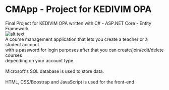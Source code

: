 # CMApp - Project for KEDIVIM OPA
Final Project for KEDIVIM OPA written with C# - ASP.NET Core - Entity Framework\
![alt text](https://i.imgur.com/2e4U2aF.png)\
A course management application that lets you create a teacher or a student account\
with a password for login purposes after that you can create/join/edit/delete courses\
depending on your account type.\
\
Microsoft's SQL database is used to store data.\
\
HTML, CSS/Boostrap and JavaScript is used for the front-end
